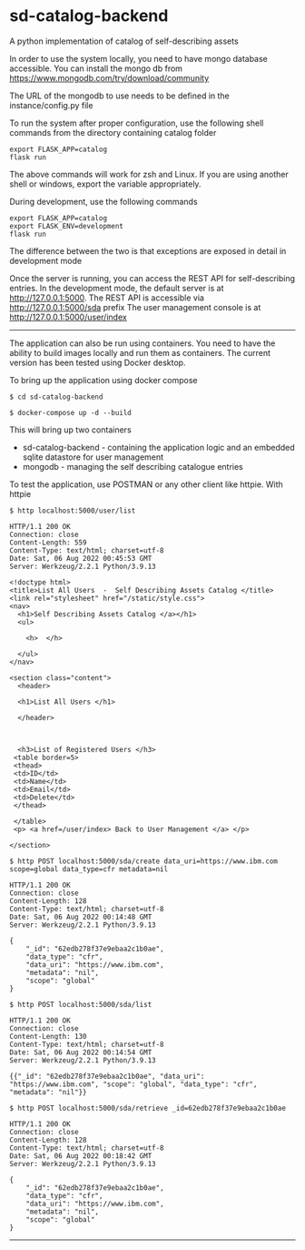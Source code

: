 # sd-catalog-backend
A python implementation of catalog of self-describing assets


In order to use the system locally, you need to have mongo database accessible. 
You can install the mongo db from https://www.mongodb.com/try/download/community

The URL of the mongodb to use needs to be defined in the instance/config.py file 

To run the system after proper configuration, use the following shell commands from the directory containing catalog folder

```console
export FLASK_APP=catalog
flask run
```
The above commands will work for zsh and Linux. If you are using another shell or windows, export the variable appropriately. 

During development, use the following commands
```console
export FLASK_APP=catalog
export FLASK_ENV=development
flask run
```
The difference between the two is that exceptions are exposed in detail in development mode

Once the server is running, you can access the REST API for self-describing entries. 
In the development mode, the default server is at  http://127.0.0.1:5000.
The REST API is accessible via http://127.0.0.1:5000/sda prefix 
The user management console is at http://127.0.0.1:5000/user/index 

<hr>

The application can also be run using containers. You need to have the ability to build images locally and run them as containers. The current version has been tested using Docker desktop.

To bring up the application using docker compose
```
$ cd sd-catalog-backend

$ docker-compose up -d --build
```
This will bring up two containers 
+ sd-catalog-backend - containing the application logic and an embedded sqlite datastore for user management
+ mongodb - managing the self describing catalogue entries

To test the application, use POSTMAN or any other client like httpie. With httpie
```
$ http localhost:5000/user/list

HTTP/1.1 200 OK
Connection: close
Content-Length: 559
Content-Type: text/html; charset=utf-8
Date: Sat, 06 Aug 2022 00:45:53 GMT
Server: Werkzeug/2.2.1 Python/3.9.13

<!doctype html>
<title>List All Users  -  Self Describing Assets Catalog </title>
<link rel="stylesheet" href="/static/style.css">
<nav>
  <h1>Self Describing Assets Catalog </a></h1>
  <ul>

    <h>  </h>

  </ul>
</nav>

<section class="content">
  <header>

  <h1>List All Users </h1>

  </header>



  <h3>List of Registered Users </h3>
 <table border=5>
 <thead>
 <td>ID</td>
 <td>Name</td>
 <td>Email</td>
 <td>Delete</td>
 </thead>

 </table>
 <p> <a href=/user/index> Back to User Management </a> </p>

</section>

$ http POST localhost:5000/sda/create data_uri=https://www.ibm.com scope=global data_type=cfr metadata=nil

HTTP/1.1 200 OK
Connection: close
Content-Length: 128
Content-Type: text/html; charset=utf-8
Date: Sat, 06 Aug 2022 00:14:48 GMT
Server: Werkzeug/2.2.1 Python/3.9.13

{
    "_id": "62edb278f37e9ebaa2c1b0ae",
    "data_type": "cfr",
    "data_uri": "https://www.ibm.com",
    "metadata": "nil",
    "scope": "global"
}

$ http POST localhost:5000/sda/list

HTTP/1.1 200 OK
Connection: close
Content-Length: 130
Content-Type: text/html; charset=utf-8
Date: Sat, 06 Aug 2022 00:14:54 GMT
Server: Werkzeug/2.2.1 Python/3.9.13

{{"_id": "62edb278f37e9ebaa2c1b0ae", "data_uri": "https://www.ibm.com", "scope": "global", "data_type": "cfr", "metadata": "nil"}}

$ http POST localhost:5000/sda/retrieve _id=62edb278f37e9ebaa2c1b0ae

HTTP/1.1 200 OK
Connection: close
Content-Length: 128
Content-Type: text/html; charset=utf-8
Date: Sat, 06 Aug 2022 00:18:42 GMT
Server: Werkzeug/2.2.1 Python/3.9.13

{
    "_id": "62edb278f37e9ebaa2c1b0ae",
    "data_type": "cfr",
    "data_uri": "https://www.ibm.com",
    "metadata": "nil",
    "scope": "global"
}
```
<hr>